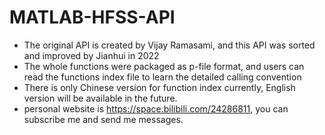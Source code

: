 # MATLAB-HFSS-API
+ The original API is created by Vijay Ramasami, and this API was sorted and improved by Jianhui in 2022
+ The whole functions were packaged as p-file format, and users can read the functions index file to learn the detailed calling convention
+ There is only Chinese version for function index currently, English version will be available in the future.
+ personal website is https://space.bilibili.com/24286811, you can subscribe me and send me messages.
